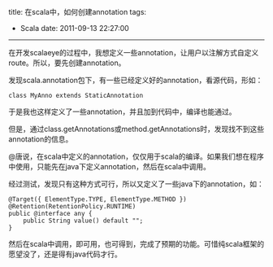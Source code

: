 title: 在scala中，如何创建annotation
tags:
  - Scala
date: 2011-09-13 22:27:00
---

在开发scalaeye的过程中，我想定义一些annotation，让用户以注解方式自定义route。所以，要先创建annotation。

发现scala.annotation包下，有一些已经定义好的annotation，看源代码，形如：

```
class MyAnno extends StaticAnnotation
```

于是我也这样定义了一些annotation，并且加到代码中，编译也能通过。

但是，通过class.getAnnotations或method.getAnnotations时，发现找不到这些annotation的信息。

 <span id="more-189"></span>
<p>@唐说，在scala中定义的annotation，仅仅用于scala的编译。如果我们想在程序中使用，只能先在java下定义annotation，然后在scala中调用。

经过测试，发现只有这种方式可行，所以又定义了一些java下的annotation，如：

```
@Target({ ElementType.TYPE, ElementType.METHOD })
@Retention(RetentionPolicy.RUNTIME)
public @interface any {
    public String value() default "";
}
```

然后在scala中调用，即可用，也可得到，完成了预期的功能。可惜纯scala框架的愿望没了，还是得有java代码才行。